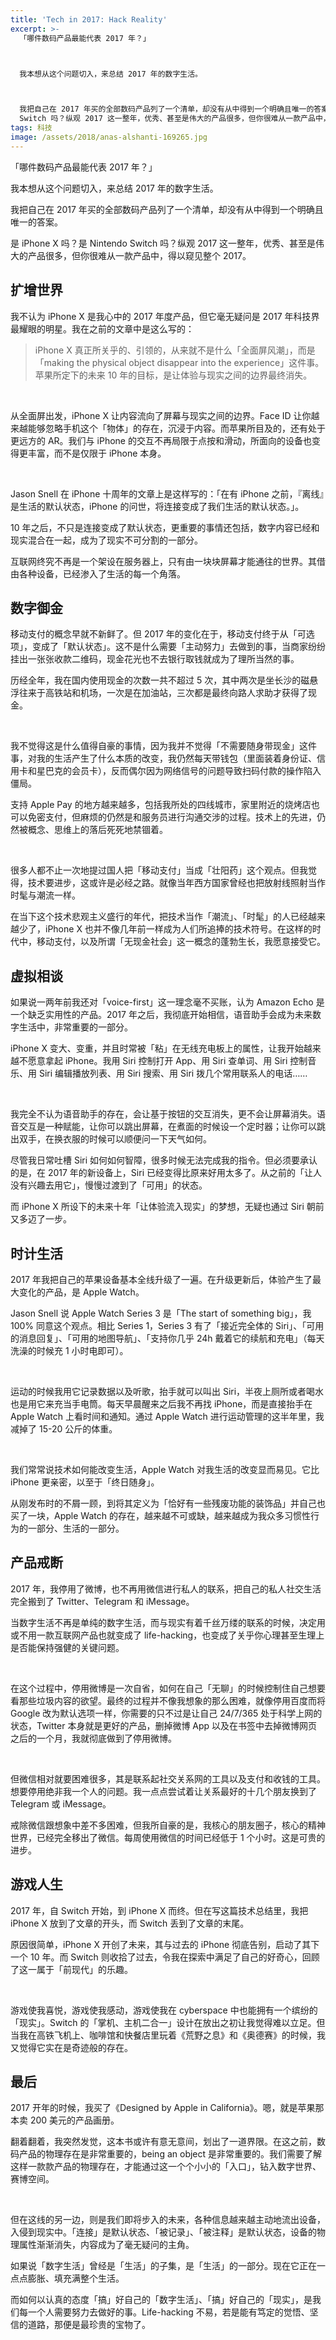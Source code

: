 ```yaml
---
title: 'Tech in 2017: Hack Reality'
excerpt: >-
  「哪件数码产品最能代表 2017 年？」



  我本想从这个问题切入，来总结 2017 年的数字生活。



  我把自己在 2017 年买的全部数码产品列了一个清单，却没有从中得到一个明确且唯一的答案。<br> 是 iPhone X 吗？是 Nintendo
  Switch 吗？纵观 2017 这一整年，优秀、甚至是伟大的产品很多，但你很难从一款产品中，得以窥见整个 2017。
tags: 科技
image: /assets/2018/anas-alshanti-169265.jpg
---
```



「哪件数码产品最能代表 2017 年？」

我本想从这个问题切入，来总结 2017 年的数字生活。

我把自己在 2017 年买的全部数码产品列了一个清单，却没有从中得到一个明确且唯一的答案。

是 iPhone X 吗？是 Nintendo Switch 吗？纵观 2017 这一整年，优秀、甚至是伟大的产品很多，但你很难从一款产品中，得以窥见整个 2017。

## 扩增世界
我不认为 iPhone X 是我心中的 2017 年度产品，但它毫无疑问是 2017 年科技界最耀眼的明星。我在之前的文章中是这么写的：

> iPhone X 真正所关乎的、引领的，从来就不是什么「全面屏风潮」，而是「making the physical object disappear into the experience」这件事。苹果所定下的未来 10 年的目标，是让体验与现实之间的边界最终消失。

<br>

从全面屏出发，iPhone X 让内容流向了屏幕与现实之间的边界。Face ID 让你越来越能够忽略手机这个「物体」的存在，沉浸于内容。而苹果所目及的，还有处于更远方的 AR。我们与 iPhone 的交互不再局限于点按和滑动，所面向的设备也变得更丰富，而不是仅限于 iPhone 本身。

<br>

Jason Snell 在 iPhone 十周年的文章上是这样写的：「在有 iPhone 之前，『离线』是生活的默认状态，iPhone 的问世，将连接变成了我们生活的默认状态。」。

10 年之后，不只是连接变成了默认状态，更重要的事情还包括，数字内容已经和现实混合在一起，成为了现实不可分割的一部分。

互联网终究不再是一个架设在服务器上，只有由一块块屏幕才能通往的世界。其借由各种设备，已经渗入了生活的每一个角落。

## 数字御金
移动支付的概念早就不新鲜了。但 2017 年的变化在于，移动支付终于从「可选项」，变成了「默认状态」。这不是什么需要「主动努力」去做到的事，当商家纷纷挂出一张张收款二维码，现金花光也不去银行取钱就成为了理所当然的事。

历经全年，我在国内使用现金的次数一共不超过 5 次，其中两次是坐长沙的磁悬浮往来于高铁站和机场，一次是在加油站，三次都是最终向路人求助才获得了现金。

<br>

我不觉得这是什么值得自豪的事情，因为我并不觉得「不需要随身带现金」这件事，对我的生活产生了什么本质的改变，我仍然每天带钱包（里面装着身份证、信用卡和星巴克的会员卡），反而偶尔因为网络信号的问题导致扫码付款的操作陷入僵局。

支持 Apple Pay 的地方越来越多，包括我所处的四线城市，家里附近的烧烤店也可以免密支付，但麻烦的仍然是和服务员进行沟通交涉的过程。技术上的先进，仍然被概念、思维上的落后死死地禁锢着。

<br>

很多人都不止一次地提过国人把「移动支付」当成「壮阳药」这个观点。但我觉得，技术要进步，这或许是必经之路。就像当年西方国家曾经也把放射线照射当作时髦与潮流一样。

在当下这个技术悲观主义盛行的年代，把技术当作「潮流」、「时髦」的人已经越来越少了，iPhone X 也并不像几年前一样成为人们所追捧的技术符号。在这样的时代中，移动支付，以及所谓「无现金社会」这一概念的蓬勃生长，我愿意接受它。

## 虚拟相谈
如果说一两年前我还对「voice-first」这一理念毫不买账，认为 Amazon Echo 是一个缺乏实用性的产品。2017 年之后，我彻底开始相信，语音助手会成为未来数字生活中，非常重要的一部分。 

iPhone X 变大、变重，并且时常被「粘」在无线充电板上的属性，让我开始越来越不愿意拿起 iPhone。我用 Siri 控制打开 App、用 Siri 查单词、用 Siri 控制音乐、用 Siri 编辑播放列表、用 Siri 搜索、用 Siri 拨几个常用联系人的电话……

<br>

我完全不认为语音助手的存在，会让基于按钮的交互消失，更不会让屏幕消失。语音交互是一种赋能，让你可以跳出屏幕，在煮面的时候设一个定时器；让你可以跳出双手，在换衣服的时候可以顺便问一下天气如何。

尽管我日常吐槽 Siri 如何如何智障，很多时候无法完成我的指令。但必须要承认的是，在 2017 年的新设备上，Siri 已经变得比原来好用太多了。从之前的「让人没有兴趣去用它」，慢慢过渡到了「可用」的状态。

而 iPhone X 所设下的未来十年「让体验流入现实」的梦想，无疑也通过 Siri 朝前又多迈了一步。

## 时计生活
2017 年我把自己的苹果设备基本全线升级了一遍。在升级更新后，体验产生了最大变化的产品，是 Apple Watch。

Jason Snell 说 Apple Watch Series 3 是「The start of something big」，我 100% 同意这个观点。相比 Series 1，Series 3 有了「接近完全体的 Siri」、「可用的消息回复」、「可用的地图导航」、「支持你几乎 24h 戴着它的续航和充电」（每天洗澡的时候充 1 小时电即可）。

<br>

运动的时候我用它记录数据以及听歌，抬手就可以叫出 Siri，半夜上厕所或者喝水也是用它来充当手电筒。每天早晨醒来之后我不再找 iPhone，而是直接抬手在 Apple Watch 上看时间和通知。通过 Apple Watch 进行运动管理的这半年里，我减掉了 15-20 公斤的体重。

<br>

我们常常说技术如何能改变生活，Apple Watch 对我生活的改变显而易见。它比 iPhone 更亲密，以至于「终日随身」。

从刚发布时的不屑一顾，到将其定义为「恰好有一些残废功能的装饰品」并自己也买了一块，Apple Watch 的存在，越来越不可或缺，越来越成为我众多习惯性行为的一部分、生活的一部分。

## 产品戒断
2017 年，我停用了微博，也不再用微信进行私人的联系，把自己的私人社交生活完全搬到了 Twitter、Telegram 和 iMessage。

当数字生活不再是单纯的数字生活，而与现实有着千丝万缕的联系的时候，决定用或不用一款互联网产品也就变成了 life-hacking，也变成了关乎你心理甚至生理上是否能保持强健的关键问题。

<br>

在这个过程中，停用微博是一次自省，如何在自己「无聊」的时候控制住自己想要看那些垃圾内容的欲望。最终的过程并不像我想象的那么困难，就像停用百度而将 Google 改为默认选项一样，你需要的只不过是让自己 24/7/365 处于科学上网的状态，Twitter 本身就是更好的产品，删掉微博 App 以及在书签中去掉微博网页之后的一个月，我就彻底做到了停用微博。

<br>

但微信相对就要困难很多，其是联系起社交关系网的工具以及支付和收钱的工具。想要停用绝非我一个人的问题。我一点点尝试着让关系最好的十几个朋友换到了 Telegram 或 iMessage。

戒除微信跟想象中差不多困难，但我所自豪的是，我核心的朋友圈子，核心的精神世界，已经完全移出了微信。每周使用微信的时间已经低于 1 个小时。这是可贵的进步。

## 游戏人生
2017 年，自 Switch 开始，到 iPhone X 而终。但在写这篇技术总结里，我把 iPhone X 放到了文章的开头，而 Switch 丢到了文章的末尾。

原因很简单，iPhone X 开创了未来，其与过去的 iPhone 彻底告别，启动了其下一个 10 年。而 Switch 则收拾了过去，令我在探索中满足了自己的好奇心，回顾了这一属于「前现代」的乐趣。

<br>

游戏使我喜悦，游戏使我感动，游戏使我在 cyberspace 中也能拥有一个缤纷的「现实」。Switch 的「掌机、主机二合一」设计在放出之初让我觉得难以立足。但当我在高铁飞机上、咖啡馆和快餐店里玩着《荒野之息》和《奥德赛》的时候，我又觉得它实在是奇迹般的存在。

## 最后
2017 开年的时候，我买了《Designed by Apple in California》。嗯，就是苹果那本卖 200 美元的产品画册。

翻着翻着，我突然发觉，这本书或许有意无意间，划出了一道界限。在这之前，数码产品的物理存在是非常重要的，being an object 是非常重要的。我们需要了解这样一款款产品的物理存在，才能通过这一个个小小的「入口」，钻入数字世界、赛博空间。

<br>

但在这线的另一边，则是我们即将步入的未来，各种信息越来越主动地流出设备，入侵到现实中。「连接」是默认状态、「被记录」、「被注释」是默认状态，设备的物理属性渐渐消失，内容成为了毫无疑问的主角。

如果说「数字生活」曾经是「生活」的子集，是「生活」的一部分。现在它正在一点点膨胀、填充满整个生活。

而如何以认真的态度「搞」好自己的「数字生活」、「搞」好自己的「现实」，是我们每一个人需要努力去做好的事。Life-hacking 不易，若是能有笃定的觉悟、坚信的道路，那便是最珍贵的宝物了。
